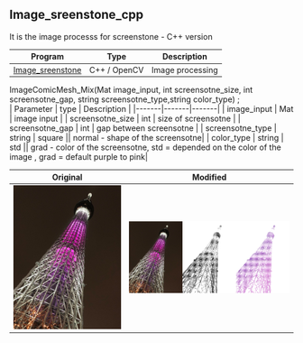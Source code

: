 Image_sreenstone_cpp
-
It is the image processs for screenstone - C++ version

| Program | Type | Description |
|-------|-------|-------|
| [Image_sreenstone](https://github.com/JIK-JHONG/side_project/blob/main/Image_sreenstone_cpp/Image_sreenstone.cpp) | C++ / OpenCV |Image processing |

ImageComicMesh_Mix(Mat image_input, int screensotne_size, int screensotne_gap, string screensotne_type,string color_type) ;  
| Parameter | type | Description |
|-------|-------|-------|
| image_input | Mat | image input |
| screensotne_size | int | size of screensotne  |
| screensotne_gap | int | gap between screensotne |
| screensotne_type | string | square || normal - shape of the screensotne|
| color_type | string | std || grad - color of the screensotne, std = depended on the color of the image , grad = default purple to pink|


| Original | Modified |
|-------|-------|
| ![Original](https://github.com/JIK-JHONG/side_project/blob/main/Image_sreenstone_cpp/sky_tree_tokyo.jpeg) | ![Original](https://github.com/JIK-JHONG/side_project/blob/main/Image_sreenstone_cpp/image_compare_set.jpeg) |
